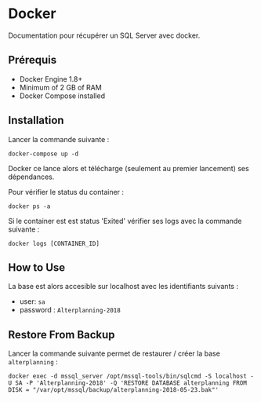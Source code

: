 # Docker

Documentation pour récupérer un SQL Server avec docker.

## Prérequis

- Docker Engine 1.8+ 
- Minimum of 2 GB of RAM
- Docker Compose installed

## Installation

Lancer la commande suivante :

```
docker-compose up -d
```

Docker ce lance alors et télécharge (seulement au premier lancement) ses dépendances.

Pour vérifier le status du container :

```
docker ps -a
```

Si le container est est status 'Exited' vérifier ses logs avec la commande suivante :

```
docker logs [CONTAINER_ID]
```

## How to Use

La base est alors accesible sur localhost avec les identifiants suivants :

- user: `sa`
- password : `Alterplanning-2018`

## Restore From Backup

Lancer la commande suivante permet de restaurer / créer la base `alterplanning` :
```
docker exec -d mssql_server /opt/mssql-tools/bin/sqlcmd -S localhost -U SA -P 'Alterplanning-2018' -Q 'RESTORE DATABASE alterplanning FROM DISK = "/var/opt/mssql/backup/alterplanning-2018-05-23.bak"'
```